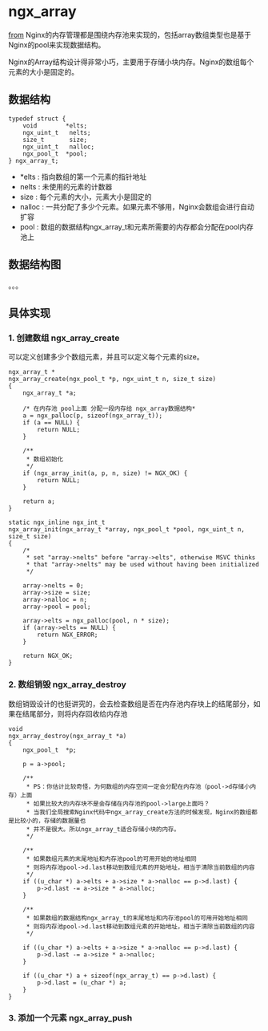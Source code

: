 
# ngx_array

[from](https://initphp.blog.csdn.net/article/details/50601742)
Nginx的内存管理都是围绕内存池来实现的，包括array数组类型也是基于Nginx的pool来实现数据结构。

Nginx的Array结构设计得非常小巧，主要用于存储小块内存。Nginx的数组每个元素的大小是固定的。

## 数据结构
```
typedef struct {
    void        *elts;
    ngx_uint_t   nelts;
    size_t       size;
    ngx_uint_t   nalloc;
    ngx_pool_t  *pool;
} ngx_array_t;
```

* *elts : 指向数组的第一个元素的指针地址
* nelts : 未使用的元素的计数器
* size : 每个元素的大小，元素大小是固定的
* nalloc : 一共分配了多少个元素。如果元素不够用，Nginx会数组会进行自动扩容
* pool : 数组的数据结构ngx_array_t和元素所需要的内存都会分配在pool内存池上

## 数据结构图

。。。

## 具体实现

### 1. 创建数组 ngx_array_create

可以定义创建多少个数组元素，并且可以定义每个元素的size。  
```
ngx_array_t *
ngx_array_create(ngx_pool_t *p, ngx_uint_t n, size_t size)
{
    ngx_array_t *a;

    /* 在内存池 pool上面 分配一段内存给 ngx_array数据结构*
    a = ngx_palloc(p, sizeof(ngx_array_t));
    if (a == NULL) {
        return NULL;
    }

    /**
     * 数组初始化
     */
    if (ngx_array_init(a, p, n, size) != NGX_OK) {
        return NULL;
    }

    return a;
}
```

```
static ngx_inline ngx_int_t
ngx_array_init(ngx_array_t *array, ngx_pool_t *pool, ngx_uint_t n, size_t size)
{
    /*
     * set "array->nelts" before "array->elts", otherwise MSVC thinks
     * that "array->nelts" may be used without having been initialized
     */

    array->nelts = 0;
    array->size = size;
    array->nalloc = n;
    array->pool = pool;

    array->elts = ngx_palloc(pool, n * size);
    if (array->elts == NULL) {
        return NGX_ERROR;
    }

    return NGX_OK;
}
```

### 2. 数组销毁 ngx_array_destroy

数组销毁设计的也挺讲究的，会去检查数组是否在内存池内存块上的结尾部分，如果在结尾部分，则将内存回收给内存池
```
void
ngx_array_destroy(ngx_array_t *a)
{
    ngx_pool_t  *p;

    p = a->pool;

    /**
     * PS：你估计比较奇怪，为何数组的内存空间一定会分配在内存池（pool->d存储小内存）上面
     * 如果比较大的内存块不是会存储在内存池的pool->large上面吗？
     * 当我们全局搜索Nginx代码中ngx_array_create方法的时候发现，Nginx的数组都是比较小的，存储的数据量也
     * 并不是很大。所以ngx_array_t适合存储小块的内存。
     */
 
    /**
     * 如果数组元素的末尾地址和内存池pool的可用开始的地址相同
     * 则将内存池pool->d.last移动到数组元素的开始地址，相当于清除当前数组的内容
     */
    if ((u_char *) a->elts + a->size * a->nalloc == p->d.last) {
        p->d.last -= a->size * a->nalloc;
    }
 
    /**
     * 如果数组的数据结构ngx_array_t的末尾地址和内存池pool的可用开始地址相同
     * 则将内存池pool->d.last移动到数组元素的开始地址，相当于清除当前数组的内容
     */

    if ((u_char *) a->elts + a->size * a->nalloc == p->d.last) {
        p->d.last -= a->size * a->nalloc;
    }

    if ((u_char *) a + sizeof(ngx_array_t) == p->d.last) {
        p->d.last = (u_char *) a;
    }
}
```

### 3. 添加一个元素 ngx_array_push

```

```